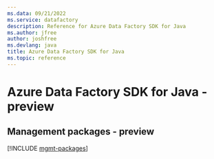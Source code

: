 ```yaml
---
ms.data: 09/21/2022
ms.service: datafactory
description: Reference for Azure Data Factory SDK for Java
ms.author: jfree
author: joshfree
ms.devlang: java
title: Azure Data Factory SDK for Java
ms.topic: reference
---
```

# Azure Data Factory SDK for Java - preview

## Management packages - preview
[!INCLUDE [mgmt-packages](data-factory-mgmt-index.md)]